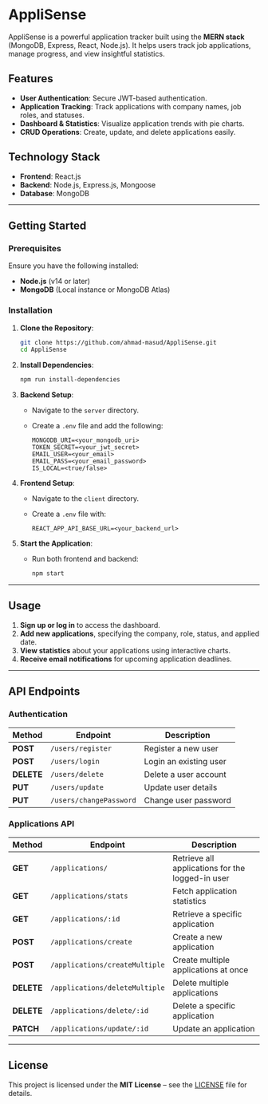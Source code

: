 # AppliSense

AppliSense is a powerful application tracker built using the **MERN stack** (MongoDB, Express, React, Node.js). It helps users track job applications, manage progress, and view insightful statistics.

## Features

- **User Authentication**: Secure JWT-based authentication.
- **Application Tracking**: Track applications with company names, job roles, and statuses.
- **Dashboard & Statistics**: Visualize application trends with pie charts.
- **CRUD Operations**: Create, update, and delete applications easily.

## Technology Stack

- **Frontend**: React.js
- **Backend**: Node.js, Express.js, Mongoose
- **Database**: MongoDB

---

## Getting Started

### Prerequisites

Ensure you have the following installed:

- **Node.js** (v14 or later)
- **MongoDB** (Local instance or MongoDB Atlas)

### Installation

1. **Clone the Repository**:

   ```bash
   git clone https://github.com/ahmad-masud/AppliSense.git
   cd AppliSense
   ```

2. **Install Dependencies**:

   ```bash
   npm run install-dependencies
   ```

3. **Backend Setup**:

   - Navigate to the `server` directory.
   - Create a `.env` file and add the following:

     ```env
     MONGODB_URI=<your_mongodb_uri>
     TOKEN_SECRET=<your_jwt_secret>
     EMAIL_USER=<your_email>
     EMAIL_PASS=<your_email_password>
     IS_LOCAL=<true/false>
     ```

4. **Frontend Setup**:

   - Navigate to the `client` directory.
   - Create a `.env` file with:

     ```env
     REACT_APP_API_BASE_URL=<your_backend_url>
     ```

5. **Start the Application**:

   - Run both frontend and backend:

     ```bash
     npm start
     ```

---

## Usage

1. **Sign up or log in** to access the dashboard.
2. **Add new applications**, specifying the company, role, status, and applied date.
3. **View statistics** about your applications using interactive charts.
4. **Receive email notifications** for upcoming application deadlines.

---

## API Endpoints

### **Authentication**
| Method | Endpoint | Description |
|--------|----------|-------------|
| **POST** | `/users/register` | Register a new user |
| **POST** | `/users/login` | Login an existing user |
| **DELETE** | `/users/delete` | Delete a user account |
| **PUT** | `/users/update` | Update user details |
| **PUT** | `/users/changePassword` | Change user password |

### **Applications API**
| Method | Endpoint | Description |
|--------|----------|-------------|
| **GET** | `/applications/` | Retrieve all applications for the logged-in user |
| **GET** | `/applications/stats` | Fetch application statistics |
| **GET** | `/applications/:id` | Retrieve a specific application |
| **POST** | `/applications/create` | Create a new application |
| **POST** | `/applications/createMultiple` | Create multiple applications at once |
| **DELETE** | `/applications/deleteMultiple` | Delete multiple applications |
| **DELETE** | `/applications/delete/:id` | Delete a specific application |
| **PATCH** | `/applications/update/:id` | Update an application |

---

## License

This project is licensed under the **MIT License** – see the [LICENSE](LICENSE) file for details.
